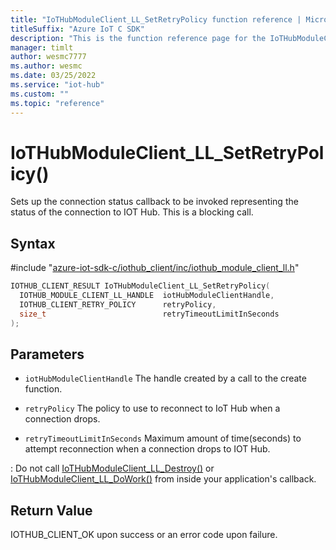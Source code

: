 ```yaml
---                             
title: "IoTHubModuleClient_LL_SetRetryPolicy function reference | Microsoft Docs" 
titleSuffix: "Azure IoT C SDK"            
description: "This is the function reference page for the IoTHubModuleClient_LL_SetRetryPolicy() function in the Azure IoT C SDK. This SDK is used with Azure IoT Hub and Azure IoT Hub Device Provisioning Service"            
manager: timlt                 
author: wesmc7777              
ms.author: wesmc               
ms.date: 03/25/2022                    
ms.service: "iot-hub"             
ms.custom: ""                
ms.topic: "reference"        
---                            
```


# IoTHubModuleClient_LL_SetRetryPolicy()

Sets up the connection status callback to be invoked representing the status of the connection to IOT Hub. This is a blocking call.

## Syntax

\#include "[azure-iot-sdk-c/iothub_client/inc/iothub_module_client_ll.h](../iothub-module-client-ll-h.md)"  
```C
IOTHUB_CLIENT_RESULT IoTHubModuleClient_LL_SetRetryPolicy(
  IOTHUB_MODULE_CLIENT_LL_HANDLE  iotHubModuleClientHandle,
  IOTHUB_CLIENT_RETRY_POLICY      retryPolicy,
  size_t                          retryTimeoutLimitInSeconds
);
```

## Parameters
* `iotHubModuleClientHandle` The handle created by a call to the create function. 

* `retryPolicy` The policy to use to reconnect to IoT Hub when a connection drops. 

* `retryTimeoutLimitInSeconds` Maximum amount of time(seconds) to attempt reconnection when a connection drops to IOT Hub.

: Do not call [IoTHubModuleClient_LL_Destroy()](../iothub-module-client-ll-h/iothubmoduleclient-ll-destroy.md) or [IoTHubModuleClient_LL_DoWork()](../iothub-module-client-ll-h/iothubmoduleclient-ll-dowork.md) from inside your application's callback.

## Return Value
IOTHUB_CLIENT_OK upon success or an error code upon failure.

